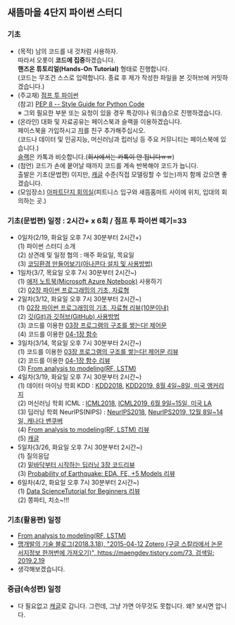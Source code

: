 ## 새뜸마을 4단지 파이썬 스터디
### 기초
- (목적) 남의 코드를 내 것처럼 사용하자.  
  따라서 오롯이 <b>코드에 집중</b>하겠습니다.  
  <b>핸즈온 튜토리얼(Hands-On Tutorial)</b> 형태로 진행합니다.  
  (코드는 무조건 스스로 입력합니다. 종료 후 제가 작성한 파일을 본 깃허브에 커밋하겠습니다.)  
- (주교재) [점프 투 파이썬](https://wikidocs.net/book/1)  
  (참고) [PEP 8 -- Style Guide for Python Code](https://www.python.org/dev/peps/pep-0008/)  
  ※ 그외 필요한 부분 또는 요청이 있을 경우 특강이나 워크숍으로 진행하겠습니다.  
- (온라인) 대화 및 자료공유는 페이스북과 슬랙을 이용하겠습니다.  
  페이스북을 가입하시고 [저](https://www.facebook.com/ur1ove)를 친구 추가해주십시오.  
  (코드나 데이터 및 인공지능, 머신러닝과 립러닝 등 주요 커뮤니티는 페이스북에 있습니다.)  
  [슬랙](https://sddcode.slack.com)은 카톡과 비슷합니다.(~~회사에서는 카톡이 안 됩니다ㅠㅠ~~)
- (첨언) 코드가 손에 뭍어날 때까지 코드를 계속 반복해야 코드가 늡니다.  
  출발은 기초(문법편) 이지만, [캐글](https://www.kaggle.com/) 수준(직접 모델링할 수 있는)까지 함께 갔으면 좋겠습니다.  
- (모임장소) [아파트단지 회의실](img/회의실_위치.jpg)(피트니스 입구와 새뜸홈마트 사이에 위치, 입대의 회의하는 곳.)
### 기초(문법편) 일정 : 2시간+ x 6회 / 점프 투 파이썬 떼기=33
- 0일차(2/19, 화요일 오후 7시 30분부터 2시간+)  
  (1) 파이썬 스터디 소개  
  (2) 상견례 및 일정 협의 : 매주 화요일, 목요일   
  (3) [코딩환경 만들어보기(아나콘다 설치 및 사용방법)](https://github.com/ur1ove/KEIML/blob/master/Python_2018-1/01_Download_Anaconda.md)  
- 1일차(3/7, 목요일 오후 7시 30분부터 2시간~)  
  (1) [애저 노트북(Microsoft Azure Notebook)](https://notebooks.azure.com/) 사용하기  
  (2) [02장 파이썬 프로그래밍의 기초, 자료형](https://wikidocs.net/11)  
- 2일차(3/12, 화요일 오후 7시 30분부터 2시간~)  
  (1) [02장 파이썬 프로그래밍의 기초, 자료형 리뷰(10분이내)](https://wikidocs.net/11)  
  (2) [깃(Git)과 깃허브(GitHub) 사용방법](https://github.com/keibigdata/BigPortal/tree/master/docs/colloboration/git)  
  (3) 코드를 이용한 [03장 프로그램의 구조를 쌓는다! 제어문](https://wikidocs.net/19)  
  (4) 코드를 이용한 [04-1장 함수](https://wikidocs.net/24)
- 3일차(3/14, 목요일 오후 7시 30분부터 2시간~)  
  (1) 코드를 이용한 [03장 프로그램의 구조를 쌓는다! 제어문 리뷰](https://wikidocs.net/19)  
  (2) 코드를 이용한 [04-1장 함수 리뷰](https://wikidocs.net/24)  
  (3) [From analysis to modeling(RF, LSTM)](https://www.kaggle.com/leekltw1/from-analysis-to-modeling-rf-lstm)  
- 4일차(3/19, 화요일 오후 7시 30분부터 2시간~)  
  (1) 데이터 마이닝 학회 KDD : [KDD2018](https://www.kdd.org/kdd2018/), [KDD2019, 8월 4일~8일, 미국 앵커리지](https://www.kdd.org/kdd2019/)  
  (2) 머신러닝 학회 ICML : [ICML2018](https://icml.cc/Conferences/2018), [ICML2019, 6월 9일~15일, 미국 LA](https://icml.cc/Conferences/2019)  
  (3) 딥러닝 학회 NeurlPS(NIPS) : [NeurlPS2018](https://nips.cc/Conferences/2018), [NeurlPS2019, 12월 8일~14일, 캐나다 밴쿠버](https://nips.cc/Conferences/2019)  
  (4) [From analysis to modeling(RF, LSTM) 리뷰](https://www.kaggle.com/leekltw1/from-analysis-to-modeling-rf-lstm)  
  (5) [캐글](https://www.kaggle.com/)    
- 5일차(3/26, 화요일 오후 7시 30분부터 2시간~)  
  (1) 질의응답  
  (2) [밑바닥부터 시작하는 딥러닝 3장 코드리뷰](https://github.com/pineoc/Deep-Learning-scratch-study/tree/master/book-code/ch03)  
  (3) [Probability of Earthquake: EDA, FE, +5 Models 리뷰](https://www.kaggle.com/mjbahmani/probability-of-earthquake-eda-fe-5-models)  
- 6일차(4/2, 화요일 오후 7시 30분부터 2시간~)  
  (1) [Data ScienceTutorial for Beginners 리뷰](https://www.kaggle.com/kanncaa1/data-sciencetutorial-for-beginners)  
  (2) 쫑파티, 치소~!!!  
  
### 기초(활용편) 일정
- [From analysis to modeling(RF, LSTM)](https://www.kaggle.com/leekltw1/from-analysis-to-modeling-rf-lstm)  
- [맹개발의 기술 블로그(2018.3.18), "2015-04-12 Zotero (구글 스칼라에서 논문 서지정보 한꺼번에 가져오기)", https://maengdev.tistory.com/73, 검색일: 2019.2.19](https://maengdev.tistory.com/73)  
- 생각해보겠습니다.
### 중급(속성편) 일정
- 다 필요없고 [캐글](https://www.kaggle.com/)로 갑니다. 그런데, 그냥 가면 아무것도 못합니다. 왜? 보시면 압니다.  

